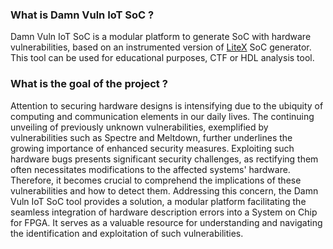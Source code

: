 ### What is Damn Vuln IoT SoC ?

Damn Vuln IoT SoC is a modular platform to generate SoC with hardware vulnerabilities, based on an instrumented version of [LiteX](https://github.com/enjoy-digital/litex) SoC generator.
This tool can be used for educational purposes, CTF or HDL analysis tool.

### What is the goal of the project ?

Attention to securing hardware designs is intensifying due to the ubiquity of computing and communication elements in our daily lives. The continuing unveiling of previously unknown vulnerabilities, exemplified by vulnerabilities such as Spectre and Meltdown, further underlines the growing importance of enhanced security measures. Exploiting such hardware bugs presents significant security challenges, as rectifying them often necessitates modifications to the affected systems' hardware. Therefore, it becomes crucial to comprehend the implications of these vulnerabilities and how to detect them. Addressing this concern, the Damn Vuln IoT SoC tool provides a solution, a modular platform facilitating the seamless integration of hardware description errors into a System on Chip for FPGA. It serves as a valuable resource for understanding and navigating the identification and exploitation of such vulnerabilities. 
